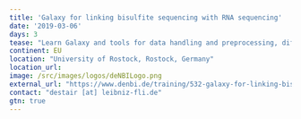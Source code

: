 ```yaml
---
title: 'Galaxy for linking bisulfite sequencing with RNA sequencing'
date: '2019-03-06'
days: 3
tease: "Learn Galaxy and tools for data handling and preprocessing, differential gene expression analysis, bisulfite sequencing analysis, and Oxford Nanopore data exploration and usage"
continent: EU
location: "University of Rostock, Rostock, Germany"
location_url: 
image: /src/images/logos/deNBILogo.png
external_url: "https://www.denbi.de/training/532-galaxy-for-linking-bisulfite-sequencing-with-rna-sequencing"
contact: "destair [at] leibniz-fli.de"
gtn: true
---
```

